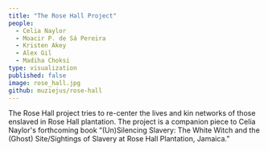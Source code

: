```yaml
---
title: "The Rose Hall Project"
people:
  - Celia Naylor
  - Moacir P. de Sá Pereira
  - Kristen Akey
  - Alex Gil
  - Madiha Choksi
type: visualization
published: false
image: rose_hall.jpg
github: muziejus/rose-hall
---
```


The Rose Hall project tries to re-center the lives and kin networks of those enslaved in Rose Hall plantation. The project is a companion piece to Celia Naylor's forthcoming book “(Un)Silencing Slavery: The White Witch and the (Ghost) Site/Sightings of Slavery at Rose Hall Plantation, Jamaica.”

